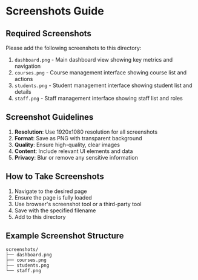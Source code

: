 # Screenshots Guide

## Required Screenshots

Please add the following screenshots to this directory:

1. `dashboard.png` - Main dashboard view showing key metrics and navigation
2. `courses.png` - Course management interface showing course list and actions
3. `students.png` - Student management interface showing student list and details
4. `staff.png` - Staff management interface showing staff list and roles

## Screenshot Guidelines

1. **Resolution**: Use 1920x1080 resolution for all screenshots
2. **Format**: Save as PNG with transparent background
3. **Quality**: Ensure high-quality, clear images
4. **Content**: Include relevant UI elements and data
5. **Privacy**: Blur or remove any sensitive information

## How to Take Screenshots

1. Navigate to the desired page
2. Ensure the page is fully loaded
3. Use browser's screenshot tool or a third-party tool
4. Save with the specified filename
5. Add to this directory

## Example Screenshot Structure

```
screenshots/
├── dashboard.png
├── courses.png
├── students.png
└── staff.png
``` 